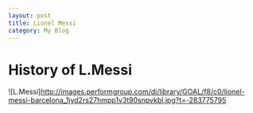 ```yaml
---
layout: post
title: Lionel Messi
category: My Blog
---
```

# History of L.Messi

![L.Messi]http://images.performgroup.com/di/library/GOAL/f8/c0/lionel-messi-barcelona_1jyd2rs27hmpp1v3t90snpvkbl.jpg?t=-283775795
